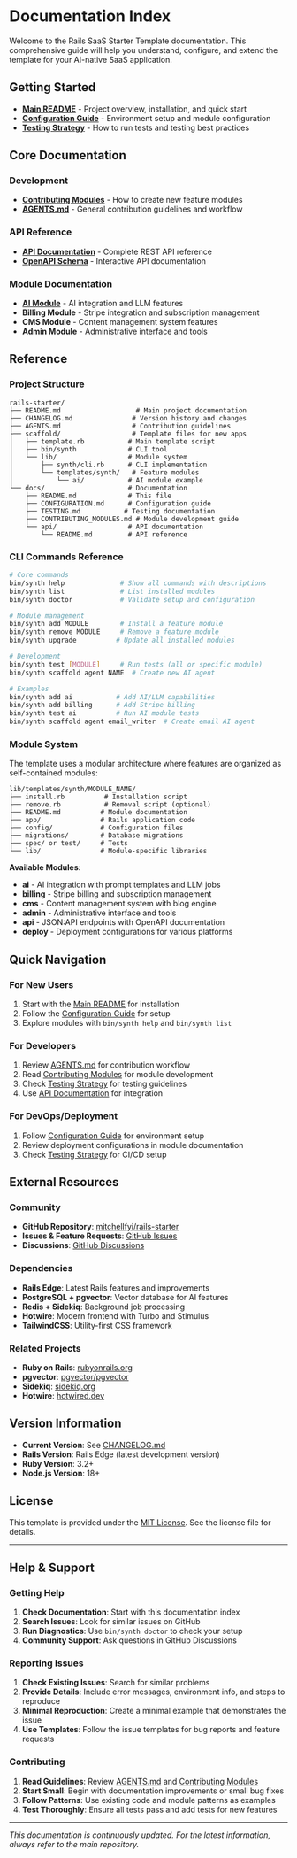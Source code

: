 # Documentation Index

Welcome to the Rails SaaS Starter Template documentation. This comprehensive guide will help you understand, configure, and extend the template for your AI-native SaaS application.

## Getting Started

- **[Main README](../README.md)** - Project overview, installation, and quick start
- **[Configuration Guide](CONFIGURATION.md)** - Environment setup and module configuration
- **[Testing Strategy](TESTING.md)** - How to run tests and testing best practices

## Core Documentation

### Development
- **[Contributing Modules](CONTRIBUTING_MODULES.md)** - How to create new feature modules
- **[AGENTS.md](../AGENTS.md)** - General contribution guidelines and workflow

### API Reference
- **[API Documentation](api/README.md)** - Complete REST API reference
- **[OpenAPI Schema](api/)** - Interactive API documentation

### Module Documentation
- **[AI Module](../scaffold/lib/templates/synth/ai/README.md)** - AI integration and LLM features
- **Billing Module** - Stripe integration and subscription management
- **CMS Module** - Content management system features
- **Admin Module** - Administrative interface and tools

## Reference

### Project Structure
```
rails-starter/
├── README.md                   # Main project documentation
├── CHANGELOG.md               # Version history and changes
├── AGENTS.md                  # Contribution guidelines
├── scaffold/                  # Template files for new apps
│   ├── template.rb           # Main template script
│   ├── bin/synth             # CLI tool
│   └── lib/                  # Module system
│       ├── synth/cli.rb      # CLI implementation
│       └── templates/synth/   # Feature modules
│           └── ai/           # AI module example
└── docs/                     # Documentation
    ├── README.md             # This file
    ├── CONFIGURATION.md      # Configuration guide
    ├── TESTING.md           # Testing documentation
    ├── CONTRIBUTING_MODULES.md # Module development guide
    └── api/                  # API documentation
        └── README.md         # API reference
```

### CLI Commands Reference
```bash
# Core commands
bin/synth help              # Show all commands with descriptions
bin/synth list              # List installed modules
bin/synth doctor            # Validate setup and configuration

# Module management
bin/synth add MODULE        # Install a feature module
bin/synth remove MODULE     # Remove a feature module
bin/synth upgrade          # Update all installed modules

# Development
bin/synth test [MODULE]     # Run tests (all or specific module)
bin/synth scaffold agent NAME  # Create new AI agent

# Examples
bin/synth add ai           # Add AI/LLM capabilities
bin/synth add billing      # Add Stripe billing
bin/synth test ai          # Run AI module tests
bin/synth scaffold agent email_writer  # Create email AI agent
```

### Module System

The template uses a modular architecture where features are organized as self-contained modules:

```
lib/templates/synth/MODULE_NAME/
├── install.rb          # Installation script
├── remove.rb           # Removal script (optional)
├── README.md          # Module documentation
├── app/               # Rails application code
├── config/            # Configuration files
├── migrations/        # Database migrations
├── spec/ or test/     # Tests
└── lib/               # Module-specific libraries
```

**Available Modules:**
- **ai** - AI integration with prompt templates and LLM jobs
- **billing** - Stripe billing and subscription management
- **cms** - Content management system with blog engine
- **admin** - Administrative interface and tools
- **api** - JSON:API endpoints with OpenAPI documentation
- **deploy** - Deployment configurations for various platforms

## Quick Navigation

### For New Users
1. Start with the [Main README](../README.md) for installation
2. Follow the [Configuration Guide](CONFIGURATION.md) for setup
3. Explore modules with `bin/synth help` and `bin/synth list`

### For Developers
1. Review [AGENTS.md](../AGENTS.md) for contribution workflow
2. Read [Contributing Modules](CONTRIBUTING_MODULES.md) for module development
3. Check [Testing Strategy](TESTING.md) for testing guidelines
4. Use [API Documentation](api/README.md) for integration

### For DevOps/Deployment
1. Follow [Configuration Guide](CONFIGURATION.md) for environment setup
2. Review deployment configurations in module documentation
3. Check [Testing Strategy](TESTING.md) for CI/CD setup

## External Resources

### Community
- **GitHub Repository**: [mitchellfyi/rails-starter](https://github.com/mitchellfyi/rails-starter)
- **Issues & Feature Requests**: [GitHub Issues](https://github.com/mitchellfyi/rails-starter/issues)
- **Discussions**: [GitHub Discussions](https://github.com/mitchellfyi/rails-starter/discussions)

### Dependencies
- **Rails Edge**: Latest Rails features and improvements
- **PostgreSQL + pgvector**: Vector database for AI features
- **Redis + Sidekiq**: Background job processing
- **Hotwire**: Modern frontend with Turbo and Stimulus
- **TailwindCSS**: Utility-first CSS framework

### Related Projects
- **Ruby on Rails**: [rubyonrails.org](https://rubyonrails.org)
- **pgvector**: [pgvector/pgvector](https://github.com/pgvector/pgvector)
- **Sidekiq**: [sidekiq.org](https://sidekiq.org)
- **Hotwire**: [hotwired.dev](https://hotwired.dev)

## Version Information

- **Current Version**: See [CHANGELOG.md](../CHANGELOG.md)
- **Rails Version**: Rails Edge (latest development version)
- **Ruby Version**: 3.2+
- **Node.js Version**: 18+

## License

This template is provided under the [MIT License](../LICENSE). See the license file for details.

---

## Help & Support

### Getting Help
1. **Check Documentation**: Start with this documentation index
2. **Search Issues**: Look for similar issues on GitHub
3. **Run Diagnostics**: Use `bin/synth doctor` to check your setup
4. **Community Support**: Ask questions in GitHub Discussions

### Reporting Issues
1. **Check Existing Issues**: Search for similar problems
2. **Provide Details**: Include error messages, environment info, and steps to reproduce
3. **Minimal Reproduction**: Create a minimal example that demonstrates the issue
4. **Use Templates**: Follow the issue templates for bug reports and feature requests

### Contributing
1. **Read Guidelines**: Review [AGENTS.md](../AGENTS.md) and [Contributing Modules](CONTRIBUTING_MODULES.md)
2. **Start Small**: Begin with documentation improvements or small bug fixes
3. **Follow Patterns**: Use existing code and module patterns as examples
4. **Test Thoroughly**: Ensure all tests pass and add tests for new features

---

*This documentation is continuously updated. For the latest information, always refer to the main repository.*